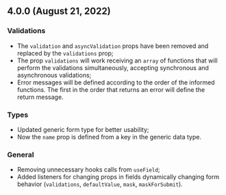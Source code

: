 ## 4.0.0 (August 21, 2022)

### Validations

- The `validation` and `asyncValidation` props have been removed and replaced by the `validations` prop;
- The prop `validations` will work receiving an `array` of functions that will perform the validations simultaneously, accepting synchronous and asynchronous validations;
- Error messages will be defined according to the order of the informed functions. The first in the order that returns an error will define the return message.

### Types

- Updated generic form type for better usability;
- Now the `name` prop is defined from a key in the generic data type.

### General

- Removing unnecessary hooks calls from `useField`;
- Added listeners for changing props in fields dynamically changing form behavior (`validations`, `defaultValue`, `mask`, `maskForSubmit`).
